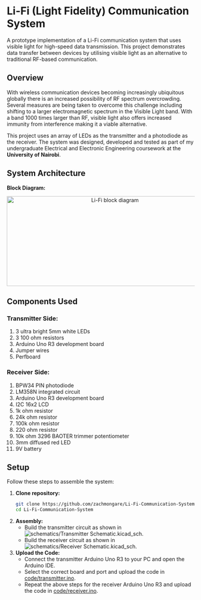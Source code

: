 # Li-Fi (Light Fidelity) Communication System
A prototype implementation of a Li-Fi communication system that uses visible light for high-speed data transmission.
This project demonstrates data transfer between devices by utilising visible light as an alternative to traditional RF-based communication.

## Overview
With wireless communication devices becoming increasingly ubiquitous globally there is an increased possibility of RF spectrum overcrowding. Several measures are being taken to overcome this challenge including shifting to a larger electromagnetic spectrum in the Visible Light band.
With a band 1000 times larger than RF, visible light also offers increased immunity from interference making it a viable alternative. 

This project uses an array of LEDs as the transmitter and a photodiode as the receiver. The system was designed, developed and tested as part of my undergraduate Electrical and Electronic Engineering coursework at the **University of Nairobi**. 

## System Architecture
**Block Diagram:**
<p align="center">
<img width="564" height="241" alt="Li-Fi block diagram" src="https://github.com/user-attachments/assets/871b63cb-f088-4d32-8d6a-96f9957155e2" />
</p>

## Components Used
### Transmitter Side:
1. 3 ultra bright 5mm white LEDs
2. 3 100 ohm resistors
3. Arduino Uno R3 development board
4. Jumper wires
5. Perfboard

### Receiver Side:
1. BPW34 PIN photodiode
2. LM358N integrated circuit
3. Arduino Uno R3 development board
4. I2C 16x2 LCD
5. 1k ohm resistor
6. 24k ohm resistor
7. 100k ohm resistor
8. 220 ohm resistor
9. 10k ohm 3296 BAOTER trimmer potentiometer
10. 3mm diffused red LED
11. 9V battery

## Setup
Follow these steps to assemble the system:
1. **Clone repository:**
   ```bash
   git clone https://github.com/zachmongare/Li-Fi-Communication-System.git
   cd Li-Fi-Communication-System
2. **Assembly:**
   - Build the transmitter circuit as shown in ![schematics/Transmitter Schematic.kicad_sch](schematics/TransmitterSchematic.kicad_sch).
   - Build the receiver circuit as shown in ![schematics/Receiver Schematic.kicad_sch](schematics/ReceiverSchematic.kicad_sch).
3. **Upload the Code:**
   - Connect the transmitter Arduino Uno R3 to your PC and open the Arduino IDE.
   - Select the correct board and port and upload the code in [code/transmitter.ino](code/transmitter.ino).
   - Repeat the above steps for the receiver Arduino Uno R3 and upload the code in [code/receiver.ino](code/receiver.ino).
